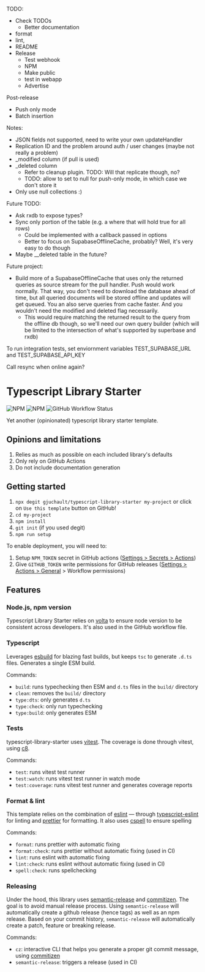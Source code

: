 TODO:
* Check TODOs
  * Better documentation
* format
* lint,
* README
* Release
  * Test webhook
  * NPM
  * Make public
  * test in webapp
  * Advertise

Post-release
* Push only mode
* Batch insertion

Notes:
* JSON fields not supported, need to write your own updateHandler
* Replication ID and the problem around auth / user changes (maybe not really a problem)
* _modified column (if pull is used)
* _deleted column
  * Refer to cleanup plugin. TODO: Will that replicate though, no?
  * TODO: allow to set to null for push-only mode, in which case we don't store it
* Only use null collections :)

Future TODO:
* Ask rxdb to expose types?
* Sync only portion of the table (e.g. a where that will hold true for all rows)
  * Could be implemented with a callback passed in options
  * Better to focus on SupabaseOfflineCache, probably? Well, it's very easy to do though
* Maybe __deleted table in the future?


Future project:
* Build more of a SupabaseOfflineCache that uses only the returned queries as source stream
  for the pull handler. Push would work normally. That way, you don't need to download the
  database ahead of time, but all queried documents will be stored offline and updates will
  get queued. You an also serve queries from cache faster. And you wouldn't need the modified
  and deleted flag necessarily.
  * This would require matching the returned result to the query from the offline db though,
    so we'll need our own query builder (which will be limited to the intersection of what's
    supported by superbase and rxdb)


To run integration tests, set enviornment variables TEST_SUPABASE_URL and TEST_SUPABASE_API_KEY

Call resync when online again?

# Typescript Library Starter

![NPM](https://img.shields.io/npm/l/@gjuchault/typescript-library-starter)
![NPM](https://img.shields.io/npm/v/@gjuchault/typescript-library-starter)
![GitHub Workflow Status](https://github.com/gjuchault/typescript-library-starter/actions/workflows/typescript-library-starter.yml/badge.svg?branch=main)

Yet another (opinionated) typescript library starter template.

## Opinions and limitations

1. Relies as much as possible on each included library's defaults
2. Only rely on GitHub Actions
3. Do not include documentation generation

## Getting started

1. `npx degit gjuchault/typescript-library-starter my-project` or click on `Use this template` button on GitHub!
2. `cd my-project`
3. `npm install`
4. `git init` (if you used degit)
5. `npm run setup`

To enable deployment, you will need to:

1. Setup `NPM_TOKEN` secret in GitHub actions ([Settings > Secrets > Actions](https://github.com/gjuchault/typescript-service-starter/settings/secrets/actions))
2. Give `GITHUB_TOKEN` write permissions for GitHub releases ([Settings > Actions > General](https://github.com/gjuchault/typescript-service-starter/settings/actions) > Workflow permissions)

## Features

### Node.js, npm version

Typescript Library Starter relies on [volta](https://volta.sh/) to ensure node version to be consistent across developers. It's also used in the GitHub workflow file.

### Typescript

Leverages [esbuild](https://github.com/evanw/esbuild) for blazing fast builds, but keeps `tsc` to generate `.d.ts` files.
Generates a single ESM build.

Commands:

- `build`: runs typechecking then ESM and `d.ts` files in the `build/` directory
- `clean`: removes the `build/` directory
- `type:dts`: only generates `d.ts`
- `type:check`: only run typechecking
- `type:build`: only generates ESM

### Tests

typescript-library-starter uses [vitest](https://vitest.dev/). The coverage is done through vitest, using [c8](https://github.com/bcoe/c8).

Commands:

- `test`: runs vitest test runner
- `test:watch`: runs vitest test runner in watch mode
- `test:coverage`: runs vitest test runner and generates coverage reports

### Format & lint

This template relies on the combination of [eslint](https://github.com/eslint/eslint) — through [typescript-eslint](https://github.com/typescript-eslint/typescript-eslint) for linting and [prettier](https://github.com/prettier/prettier) for formatting.
It also uses [cspell](https://github.com/streetsidesoftware/cspell) to ensure spelling

Commands:

- `format`: runs prettier with automatic fixing
- `format:check`: runs prettier without automatic fixing (used in CI)
- `lint`: runs eslint with automatic fixing
- `lint:check`: runs eslint without automatic fixing (used in CI)
- `spell:check`: runs spellchecking

### Releasing

Under the hood, this library uses [semantic-release](https://github.com/semantic-release/semantic-release) and [commitizen](https://github.com/commitizen/cz-cli).
The goal is to avoid manual release process. Using `semantic-release` will automatically create a github release (hence tags) as well as an npm release.
Based on your commit history, `semantic-release` will automatically create a patch, feature or breaking release.

Commands:

- `cz`: interactive CLI that helps you generate a proper git commit message, using [commitizen](https://github.com/commitizen/cz-cli)
- `semantic-release`: triggers a release (used in CI)
